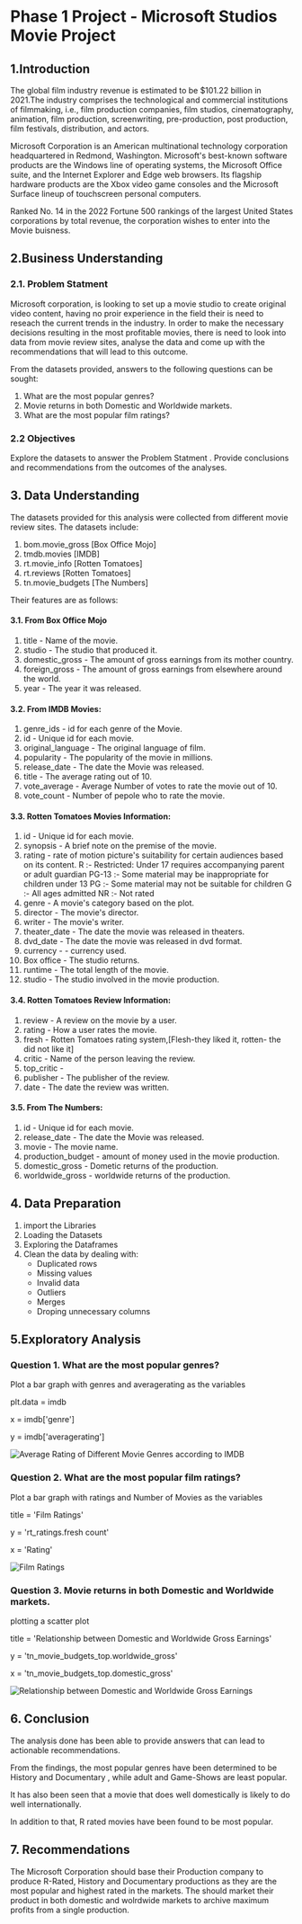 # Phase 1 Project - Microsoft Studios Movie Project
## 1.Introduction
The global film industry revenue is estimated to be $101.22 billion in 2021.The industry comprises the technological and commercial institutions of filmmaking, i.e., film production companies, film studios, cinematography, animation, film production, screenwriting, pre-production, post production, film festivals, distribution, and actors.

Microsoft Corporation is an American multinational technology corporation headquartered in Redmond, Washington. Microsoft's best-known software products are the Windows line of operating systems, the Microsoft Office suite, and the Internet Explorer and Edge web browsers. Its flagship hardware products are the Xbox video game consoles and the Microsoft Surface lineup of touchscreen personal computers.

Ranked No. 14 in the 2022 Fortune 500 rankings of the largest United States corporations by total revenue, the corporation wishes to enter into the Movie buisness.

## 2.Business Understanding
### 2.1. Problem Statment
Microsoft corporation, is looking to set up a movie studio to create original video content, having no proir experience in the field their is need to reseach the current trends in the industry. In order to make the necessary decisions resulting in the most profitable movies, there is need to look into data from movie review sites, analyse the data and come up with the recommendations that will lead to this outcome.

From the datasets provided, answers to the following questions can be sought:

1. What are the most popular genres?
2. Movie returns in both Domestic and Worldwide markets.
3. What are the most popular film ratings?

### 2.2 Objectives
Explore the datasets to answer the Problem Statment .
Provide conclusions and recommendations from the outcomes of the analyses.

## 3. Data Understanding
The datasets provided for this analysis were collected from different movie review sites.
The datasets include:

1. bom.movie_gross [Box Office Mojo]
2. tmdb.movies [IMDB]
3. rt.movie_info [Rotten Tomatoes]
4. rt.reviews [Rotten Tomatoes]
5. tn.movie_budgets [The Numbers]

Their features are as follows:

#### 3.1. From Box Office Mojo
1. title - Name of the movie.
2. studio - The studio that produced it.
3. domestic_gross - The amount of gross earnings from its mother country.
4. foreign_gross - The amount of gross earnings from elsewhere around the world.
5. year - The year it was released.

#### 3.2. From IMDB Movies:
1. genre_ids - id for each genre of the Movie.
2. id - Unique id for each movie.
3. original_language - The original language of film.
4. popularity - The popularity of the movie in millions.
5. release_date - The date the Movie was released.
6. title - The average rating out of 10.
7. vote_average - Average Number of votes to rate the movie out of 10.
8. vote_count - Number of pepole who to rate the movie.

#### 3.3. Rotten Tomatoes Movies Information:
1. id - Unique id for each movie.
2. synopsis - A brief note on the premise of the movie.
3. rating - rate of motion picture's suitability for certain audiences based on its content.
       R :- Restricted: Under 17 requires accompanying parent or adult guardian
       PG-13 :- Some material may be inappropriate for children under 13
       PG :- Some material may not be suitable for children
       G :- All ages admitted
       NR :- Not rated
4. genre - A movie's category based on the plot.
5. director - The movie's director.
6. writer - The movie's writer.
7. theater_date - The date the movie was released in theaters.
8. dvd_date - The date the movie was released in dvd format.
9. currency - - currency used.
10. Box office - The studio returns.
11. runtime - The total length of the movie.
12. studio - The studio involved in the movie production.

#### 3.4. Rotten Tomatoes Review Information:
1. review - A review on the movie by a user.
2. rating - How a user rates the movie.
3. fresh - Rotten Tomatoes rating system,[Flesh-they liked it, rotten- the did not like it]
4. critic - Name of the person leaving the review.
5. top_critic -
6. publisher - The publisher of the review.
7. date - The date the review was written.

#### 3.5. From The Numbers:
1. id - Unique id for each movie.
2. release_date - The date the Movie was released.
3. movie - The movie name.
4. production_budget - amount of money used in the movie production.
5. domestic_gross - Dometic returns of the production.
6. worldwide_gross - worldwide returns of the production.

## 4. Data Preparation
1. import the Libraries
2. Loading the Datasets
3. Exploring the Dataframes
4. Clean the data by dealing with:
    - Duplicated rows
    - Missing values
    - Invalid data
    - Outliers
    - Merges
    - Droping unnecessary columns

## 5.Exploratory Analysis
### Question 1. What are the most popular genres?
Plot a bar graph with genres and averagerating as the variables

plt.data = imdb

x = imdb['genre']

y = imdb['averagerating'] 

![Average Rating of Different Movie Genres according to IMDB](https://github.com/Collinskanyiri/DSC-Phase-1-project/assets/86715443/809266e7-1d87-4ee5-9431-7e37cea3c22f)


### Question 2. What are the most popular film ratings?
Plot a bar graph with ratings and Number of Movies as the variables

title = 'Film Ratings'

y = 'rt_ratings.fresh count'

x = 'Rating'

![Film Ratings](https://github.com/Collinskanyiri/DSC-Phase-1-project/blob/master/img/Film%20Ratings.png?raw=true)
### Question 3. Movie returns in both Domestic and Worldwide markets.
plotting a scatter plot

title = 'Relationship between Domestic and Worldwide Gross Earnings'

y = 'tn_movie_budgets_top.worldwide_gross'

x = 'tn_movie_budgets_top.domestic_gross'

![Relationship between Domestic and Worldwide Gross Earnings](https://github.com/Collinskanyiri/DSC-Phase-1-project/blob/master/img/Relationship%20between%20Domestic%20and%20Worldwide%20Gross%20Earnings.png?raw=true)


## 6. Conclusion
The analysis done has been able to provide answers that can lead to actionable recommendations. 

From the findings, the most popular genres have been determined to be History and Documentary , while adult and Game-Shows are least popular. 

It has also been seen that a movie that does well domestically is likely to do well internationally. 

In addition to that, R rated movies have been found to be most popular.


## 7. Recommendations
The Microsoft Corporation should base their Production company to produce R-Rated, History and Documentary productions as they are the most popular and highest rated in the markets.
The should market their product in both domestic and wolrdwide markets to archive maximum profits from a single production.
